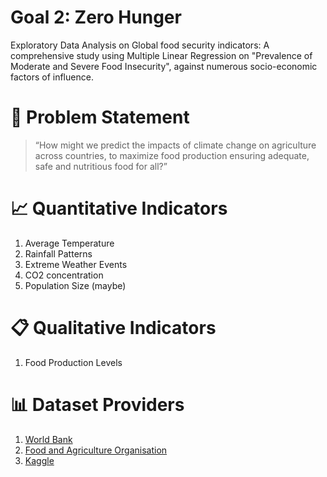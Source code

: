 # Goal 2: Zero Hunger

Exploratory Data Analysis on Global food security indicators: A comprehensive study using Multiple Linear Regression on "Prevalence of Moderate and Severe Food Insecurity", against numerous socio-economic factors of influence. 

# :memo: Problem Statement
> “How might we predict the impacts of climate change on agriculture across countries, to maximize food production ensuring adequate, safe and nutritious food for all?”

# :chart_with_upwards_trend: Quantitative Indicators
1. Average Temperature
2. Rainfall Patterns
3. Extreme Weather Events
4. CO2 concentration
5. Population Size (maybe)

# :clipboard: Qualitative Indicators
1. Food Production Levels


# :bar_chart: Dataset Providers
1. [World Bank](https://data.worldbank.org/)
2. [Food and Agriculture Organisation](https://www.fao.org/faostat/en/)
3. [Kaggle](https://www.kaggle.com/datasets)



